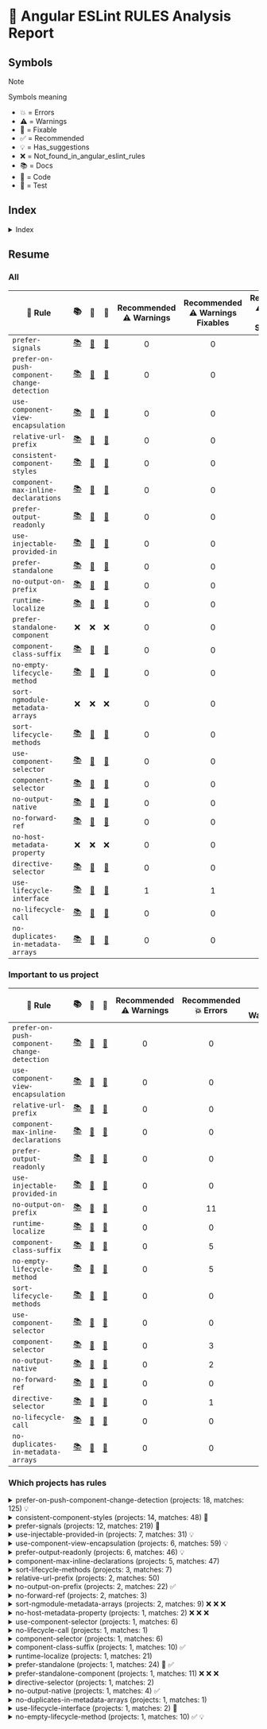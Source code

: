 # 📑 Angular ESLint RULES Analysis Report

## Symbols

> [!NOTE]
> Symbols meaning
> - 💥 = Errors
> - ⚠️ = Warnings
> - 🔧 = Fixable
> - ✅ = Recommended
> - 💡 = Has_suggestions
> - ❌ = Not_found_in_angular_eslint_rules
> - 📚 = Docs
> - 📄 = Code
> - 🧪 = Test



## Index

<details>
	<summary>Index</summary>

- [Resume](#resume)
	- [All](#all)
	- [Important to us project](#important-to-us-project)
	- [Which projects has rules](#which-projects-has-rules)
</details>

## Resume

### All

| 📏 Rule | 📚 | 📄 | 🧪 | Recommended<br>⚠️ Warnings | Recommended<br>⚠️ Warnings<br>Fixables | Recommended<br>⚠️ Warnings<br>With Suggestions | Recommended<br>💥 Errors | Recommended<br>💥 Errors<br>Fixables | Recommended<br>💥 Errors<br>With Suggestions | All<br>⚠️ Warnings | All<br>⚠️ Warnings<br>Fixables | All<br>⚠️ Warnings<br>With Suggestions | All<br>💥 Errors | All<br>💥 Errors<br>Fixables | All<br>💥 Errors<br>With Suggestions | 🔧 | ✅ | 💡 |
| --- | :--: | :--: | :--: | :--: | :--: | :--: | :--: | :--: | :--: | :--: | :--: | :--: | :--: | :--: | :--: | :--: | :--: | :--: |
| `prefer-signals` | [📚](https://github.com/angular-eslint/angular-eslint/blob/main/packages/eslint-plugin/docs/rules/prefer-signals.md) | [📄](https://github.com/angular-eslint/angular-eslint/blob/main/packages/eslint-plugin/src/rules/prefer-signals.ts) | [🧪](https://github.com/angular-eslint/angular-eslint/blob/main/packages/eslint-plugin/tests/rules/prefer-signals) | 0 | 0 | 0 | 0 | 0 | 0 | 0 | 0 | 0 | 219 | 0 | 2 | 🔧 |  |  |
| `prefer-on-push-component-change-detection` | [📚](https://github.com/angular-eslint/angular-eslint/blob/main/packages/eslint-plugin/docs/rules/prefer-on-push-component-change-detection.md) | [📄](https://github.com/angular-eslint/angular-eslint/blob/main/packages/eslint-plugin/src/rules/prefer-on-push-component-change-detection.ts) | [🧪](https://github.com/angular-eslint/angular-eslint/blob/main/packages/eslint-plugin/tests/rules/prefer-on-push-component-change-detection) | 0 | 0 | 0 | 0 | 0 | 0 | 0 | 0 | 0 | 125 | 0 | 125 |  |  | 💡 |
| `use-component-view-encapsulation` | [📚](https://github.com/angular-eslint/angular-eslint/blob/main/packages/eslint-plugin/docs/rules/use-component-view-encapsulation.md) | [📄](https://github.com/angular-eslint/angular-eslint/blob/main/packages/eslint-plugin/src/rules/use-component-view-encapsulation.ts) | [🧪](https://github.com/angular-eslint/angular-eslint/blob/main/packages/eslint-plugin/tests/rules/use-component-view-encapsulation) | 0 | 0 | 0 | 0 | 0 | 0 | 0 | 0 | 0 | 59 | 0 | 59 |  |  | 💡 |
| `relative-url-prefix` | [📚](https://github.com/angular-eslint/angular-eslint/blob/main/packages/eslint-plugin/docs/rules/relative-url-prefix.md) | [📄](https://github.com/angular-eslint/angular-eslint/blob/main/packages/eslint-plugin/src/rules/relative-url-prefix.ts) | [🧪](https://github.com/angular-eslint/angular-eslint/blob/main/packages/eslint-plugin/tests/rules/relative-url-prefix) | 0 | 0 | 0 | 0 | 0 | 0 | 0 | 0 | 0 | 50 | 0 | 0 |  |  |  |
| `consistent-component-styles` | [📚](https://github.com/angular-eslint/angular-eslint/blob/main/packages/eslint-plugin/docs/rules/consistent-component-styles.md) | [📄](https://github.com/angular-eslint/angular-eslint/blob/main/packages/eslint-plugin/src/rules/consistent-component-styles.ts) | [🧪](https://github.com/angular-eslint/angular-eslint/blob/main/packages/eslint-plugin/tests/rules/consistent-component-styles) | 0 | 0 | 0 | 0 | 0 | 0 | 0 | 0 | 0 | 48 | 48 | 0 | 🔧 |  |  |
| `component-max-inline-declarations` | [📚](https://github.com/angular-eslint/angular-eslint/blob/main/packages/eslint-plugin/docs/rules/component-max-inline-declarations.md) | [📄](https://github.com/angular-eslint/angular-eslint/blob/main/packages/eslint-plugin/src/rules/component-max-inline-declarations.ts) | [🧪](https://github.com/angular-eslint/angular-eslint/blob/main/packages/eslint-plugin/tests/rules/component-max-inline-declarations) | 0 | 0 | 0 | 0 | 0 | 0 | 0 | 0 | 0 | 47 | 0 | 0 |  |  |  |
| `prefer-output-readonly` | [📚](https://github.com/angular-eslint/angular-eslint/blob/main/packages/eslint-plugin/docs/rules/prefer-output-readonly.md) | [📄](https://github.com/angular-eslint/angular-eslint/blob/main/packages/eslint-plugin/src/rules/prefer-output-readonly.ts) | [🧪](https://github.com/angular-eslint/angular-eslint/blob/main/packages/eslint-plugin/tests/rules/prefer-output-readonly) | 0 | 0 | 0 | 0 | 0 | 0 | 0 | 0 | 0 | 46 | 0 | 46 |  |  | 💡 |
| `use-injectable-provided-in` | [📚](https://github.com/angular-eslint/angular-eslint/blob/main/packages/eslint-plugin/docs/rules/use-injectable-provided-in.md) | [📄](https://github.com/angular-eslint/angular-eslint/blob/main/packages/eslint-plugin/src/rules/use-injectable-provided-in.ts) | [🧪](https://github.com/angular-eslint/angular-eslint/blob/main/packages/eslint-plugin/tests/rules/use-injectable-provided-in) | 0 | 0 | 0 | 0 | 0 | 0 | 0 | 0 | 0 | 31 | 0 | 31 |  |  | 💡 |
| `prefer-standalone` | [📚](https://github.com/angular-eslint/angular-eslint/blob/main/packages/eslint-plugin/docs/rules/prefer-standalone.md) | [📄](https://github.com/angular-eslint/angular-eslint/blob/main/packages/eslint-plugin/src/rules/prefer-standalone.ts) | [🧪](https://github.com/angular-eslint/angular-eslint/blob/main/packages/eslint-plugin/tests/rules/prefer-standalone) | 0 | 0 | 0 | 12 | 12 | 0 | 0 | 0 | 0 | 12 | 12 | 0 | 🔧 | ✅ |  |
| `no-output-on-prefix` | [📚](https://github.com/angular-eslint/angular-eslint/blob/main/packages/eslint-plugin/docs/rules/no-output-on-prefix.md) | [📄](https://github.com/angular-eslint/angular-eslint/blob/main/packages/eslint-plugin/src/rules/no-output-on-prefix.ts) | [🧪](https://github.com/angular-eslint/angular-eslint/blob/main/packages/eslint-plugin/tests/rules/no-output-on-prefix) | 0 | 0 | 0 | 11 | 0 | 0 | 0 | 0 | 0 | 11 | 0 | 0 |  | ✅ |  |
| `runtime-localize` | [📚](https://github.com/angular-eslint/angular-eslint/blob/main/packages/eslint-plugin/docs/rules/runtime-localize.md) | [📄](https://github.com/angular-eslint/angular-eslint/blob/main/packages/eslint-plugin/src/rules/runtime-localize.ts) | [🧪](https://github.com/angular-eslint/angular-eslint/blob/main/packages/eslint-plugin/tests/rules/runtime-localize) | 0 | 0 | 0 | 0 | 0 | 0 | 0 | 0 | 0 | 21 | 0 | 0 |  |  |  |
| `prefer-standalone-component` | ❌ | ❌ | ❌ | 0 | 0 | 0 | 0 | 0 | 0 | 0 | 0 | 0 | 11 | 11 | 0 | ❌ | ❌ | ❌ |
| `component-class-suffix` | [📚](https://github.com/angular-eslint/angular-eslint/blob/main/packages/eslint-plugin/docs/rules/component-class-suffix.md) | [📄](https://github.com/angular-eslint/angular-eslint/blob/main/packages/eslint-plugin/src/rules/component-class-suffix.ts) | [🧪](https://github.com/angular-eslint/angular-eslint/blob/main/packages/eslint-plugin/tests/rules/component-class-suffix) | 0 | 0 | 0 | 5 | 0 | 0 | 0 | 0 | 0 | 5 | 0 | 0 |  | ✅ |  |
| `no-empty-lifecycle-method` | [📚](https://github.com/angular-eslint/angular-eslint/blob/main/packages/eslint-plugin/docs/rules/no-empty-lifecycle-method.md) | [📄](https://github.com/angular-eslint/angular-eslint/blob/main/packages/eslint-plugin/src/rules/no-empty-lifecycle-method.ts) | [🧪](https://github.com/angular-eslint/angular-eslint/blob/main/packages/eslint-plugin/tests/rules/no-empty-lifecycle-method) | 0 | 0 | 0 | 5 | 0 | 5 | 0 | 0 | 0 | 5 | 0 | 5 |  | ✅ | 💡 |
| `sort-ngmodule-metadata-arrays` | ❌ | ❌ | ❌ | 0 | 0 | 0 | 0 | 0 | 0 | 0 | 0 | 0 | 9 | 9 | 0 | ❌ | ❌ | ❌ |
| `sort-lifecycle-methods` | [📚](https://github.com/angular-eslint/angular-eslint/blob/main/packages/eslint-plugin/docs/rules/sort-lifecycle-methods.md) | [📄](https://github.com/angular-eslint/angular-eslint/blob/main/packages/eslint-plugin/src/rules/sort-lifecycle-methods.ts) | [🧪](https://github.com/angular-eslint/angular-eslint/blob/main/packages/eslint-plugin/tests/rules/sort-lifecycle-methods) | 0 | 0 | 0 | 0 | 0 | 0 | 0 | 0 | 0 | 7 | 0 | 0 |  |  |  |
| `use-component-selector` | [📚](https://github.com/angular-eslint/angular-eslint/blob/main/packages/eslint-plugin/docs/rules/use-component-selector.md) | [📄](https://github.com/angular-eslint/angular-eslint/blob/main/packages/eslint-plugin/src/rules/use-component-selector.ts) | [🧪](https://github.com/angular-eslint/angular-eslint/blob/main/packages/eslint-plugin/tests/rules/use-component-selector) | 0 | 0 | 0 | 0 | 0 | 0 | 0 | 0 | 0 | 6 | 0 | 0 |  |  |  |
| `component-selector` | [📚](https://github.com/angular-eslint/angular-eslint/blob/main/packages/eslint-plugin/docs/rules/component-selector.md) | [📄](https://github.com/angular-eslint/angular-eslint/blob/main/packages/eslint-plugin/src/rules/component-selector.ts) | [🧪](https://github.com/angular-eslint/angular-eslint/blob/main/packages/eslint-plugin/tests/rules/component-selector) | 0 | 0 | 0 | 3 | 0 | 0 | 0 | 0 | 0 | 3 | 0 | 0 |  |  |  |
| `no-output-native` | [📚](https://github.com/angular-eslint/angular-eslint/blob/main/packages/eslint-plugin/docs/rules/no-output-native.md) | [📄](https://github.com/angular-eslint/angular-eslint/blob/main/packages/eslint-plugin/src/rules/no-output-native.ts) | [🧪](https://github.com/angular-eslint/angular-eslint/blob/main/packages/eslint-plugin/tests/rules/no-output-native) | 0 | 0 | 0 | 2 | 0 | 0 | 0 | 0 | 0 | 2 | 0 | 0 |  | ✅ |  |
| `no-forward-ref` | [📚](https://github.com/angular-eslint/angular-eslint/blob/main/packages/eslint-plugin/docs/rules/no-forward-ref.md) | [📄](https://github.com/angular-eslint/angular-eslint/blob/main/packages/eslint-plugin/src/rules/no-forward-ref.ts) | [🧪](https://github.com/angular-eslint/angular-eslint/blob/main/packages/eslint-plugin/tests/rules/no-forward-ref) | 0 | 0 | 0 | 0 | 0 | 0 | 0 | 0 | 0 | 3 | 0 | 0 |  |  |  |
| `no-host-metadata-property` | ❌ | ❌ | ❌ | 0 | 0 | 0 | 1 | 0 | 0 | 0 | 0 | 0 | 1 | 0 | 0 | ❌ | ❌ | ❌ |
| `directive-selector` | [📚](https://github.com/angular-eslint/angular-eslint/blob/main/packages/eslint-plugin/docs/rules/directive-selector.md) | [📄](https://github.com/angular-eslint/angular-eslint/blob/main/packages/eslint-plugin/src/rules/directive-selector.ts) | [🧪](https://github.com/angular-eslint/angular-eslint/blob/main/packages/eslint-plugin/tests/rules/directive-selector) | 0 | 0 | 0 | 1 | 0 | 0 | 0 | 0 | 0 | 1 | 0 | 0 |  |  |  |
| `use-lifecycle-interface` | [📚](https://github.com/angular-eslint/angular-eslint/blob/main/packages/eslint-plugin/docs/rules/use-lifecycle-interface.md) | [📄](https://github.com/angular-eslint/angular-eslint/blob/main/packages/eslint-plugin/src/rules/use-lifecycle-interface.ts) | [🧪](https://github.com/angular-eslint/angular-eslint/blob/main/packages/eslint-plugin/tests/rules/use-lifecycle-interface) | 1 | 1 | 0 | 0 | 0 | 0 | 0 | 0 | 0 | 1 | 1 | 0 | 🔧 |  |  |
| `no-lifecycle-call` | [📚](https://github.com/angular-eslint/angular-eslint/blob/main/packages/eslint-plugin/docs/rules/no-lifecycle-call.md) | [📄](https://github.com/angular-eslint/angular-eslint/blob/main/packages/eslint-plugin/src/rules/no-lifecycle-call.ts) | [🧪](https://github.com/angular-eslint/angular-eslint/blob/main/packages/eslint-plugin/tests/rules/no-lifecycle-call) | 0 | 0 | 0 | 0 | 0 | 0 | 0 | 0 | 0 | 1 | 0 | 0 |  |  |  |
| `no-duplicates-in-metadata-arrays` | [📚](https://github.com/angular-eslint/angular-eslint/blob/main/packages/eslint-plugin/docs/rules/no-duplicates-in-metadata-arrays.md) | [📄](https://github.com/angular-eslint/angular-eslint/blob/main/packages/eslint-plugin/src/rules/no-duplicates-in-metadata-arrays.ts) | [🧪](https://github.com/angular-eslint/angular-eslint/blob/main/packages/eslint-plugin/tests/rules/no-duplicates-in-metadata-arrays) | 0 | 0 | 0 | 0 | 0 | 0 | 0 | 0 | 0 | 1 | 0 | 0 |  |  |  |



### Important to us project

| 📏 Rule | 📚 | 📄 | 🧪 | Recommended<br>⚠️ Warnings | Recommended<br>💥 Errors | All<br>⚠️ Warnings | All<br>💥 Errors | 🔧 | ✅ | 💡 |
| --- | :--: | :--: | :--: | :--: | :--: | :--: | :--: | :--: | :--: | :--: |
| `prefer-on-push-component-change-detection` | [📚](https://github.com/angular-eslint/angular-eslint/blob/main/packages/eslint-plugin/docs/rules/prefer-on-push-component-change-detection.md) | [📄](https://github.com/angular-eslint/angular-eslint/blob/main/packages/eslint-plugin/src/rules/prefer-on-push-component-change-detection.ts) | [🧪](https://github.com/angular-eslint/angular-eslint/blob/main/packages/eslint-plugin/tests/rules/prefer-on-push-component-change-detection) | 0 | 0 | 0 | 125 |  |  | 💡 |
| `use-component-view-encapsulation` | [📚](https://github.com/angular-eslint/angular-eslint/blob/main/packages/eslint-plugin/docs/rules/use-component-view-encapsulation.md) | [📄](https://github.com/angular-eslint/angular-eslint/blob/main/packages/eslint-plugin/src/rules/use-component-view-encapsulation.ts) | [🧪](https://github.com/angular-eslint/angular-eslint/blob/main/packages/eslint-plugin/tests/rules/use-component-view-encapsulation) | 0 | 0 | 0 | 59 |  |  | 💡 |
| `relative-url-prefix` | [📚](https://github.com/angular-eslint/angular-eslint/blob/main/packages/eslint-plugin/docs/rules/relative-url-prefix.md) | [📄](https://github.com/angular-eslint/angular-eslint/blob/main/packages/eslint-plugin/src/rules/relative-url-prefix.ts) | [🧪](https://github.com/angular-eslint/angular-eslint/blob/main/packages/eslint-plugin/tests/rules/relative-url-prefix) | 0 | 0 | 0 | 50 |  |  |  |
| `component-max-inline-declarations` | [📚](https://github.com/angular-eslint/angular-eslint/blob/main/packages/eslint-plugin/docs/rules/component-max-inline-declarations.md) | [📄](https://github.com/angular-eslint/angular-eslint/blob/main/packages/eslint-plugin/src/rules/component-max-inline-declarations.ts) | [🧪](https://github.com/angular-eslint/angular-eslint/blob/main/packages/eslint-plugin/tests/rules/component-max-inline-declarations) | 0 | 0 | 0 | 47 |  |  |  |
| `prefer-output-readonly` | [📚](https://github.com/angular-eslint/angular-eslint/blob/main/packages/eslint-plugin/docs/rules/prefer-output-readonly.md) | [📄](https://github.com/angular-eslint/angular-eslint/blob/main/packages/eslint-plugin/src/rules/prefer-output-readonly.ts) | [🧪](https://github.com/angular-eslint/angular-eslint/blob/main/packages/eslint-plugin/tests/rules/prefer-output-readonly) | 0 | 0 | 0 | 46 |  |  | 💡 |
| `use-injectable-provided-in` | [📚](https://github.com/angular-eslint/angular-eslint/blob/main/packages/eslint-plugin/docs/rules/use-injectable-provided-in.md) | [📄](https://github.com/angular-eslint/angular-eslint/blob/main/packages/eslint-plugin/src/rules/use-injectable-provided-in.ts) | [🧪](https://github.com/angular-eslint/angular-eslint/blob/main/packages/eslint-plugin/tests/rules/use-injectable-provided-in) | 0 | 0 | 0 | 31 |  |  | 💡 |
| `no-output-on-prefix` | [📚](https://github.com/angular-eslint/angular-eslint/blob/main/packages/eslint-plugin/docs/rules/no-output-on-prefix.md) | [📄](https://github.com/angular-eslint/angular-eslint/blob/main/packages/eslint-plugin/src/rules/no-output-on-prefix.ts) | [🧪](https://github.com/angular-eslint/angular-eslint/blob/main/packages/eslint-plugin/tests/rules/no-output-on-prefix) | 0 | 11 | 0 | 11 |  | ✅ |  |
| `runtime-localize` | [📚](https://github.com/angular-eslint/angular-eslint/blob/main/packages/eslint-plugin/docs/rules/runtime-localize.md) | [📄](https://github.com/angular-eslint/angular-eslint/blob/main/packages/eslint-plugin/src/rules/runtime-localize.ts) | [🧪](https://github.com/angular-eslint/angular-eslint/blob/main/packages/eslint-plugin/tests/rules/runtime-localize) | 0 | 0 | 0 | 21 |  |  |  |
| `component-class-suffix` | [📚](https://github.com/angular-eslint/angular-eslint/blob/main/packages/eslint-plugin/docs/rules/component-class-suffix.md) | [📄](https://github.com/angular-eslint/angular-eslint/blob/main/packages/eslint-plugin/src/rules/component-class-suffix.ts) | [🧪](https://github.com/angular-eslint/angular-eslint/blob/main/packages/eslint-plugin/tests/rules/component-class-suffix) | 0 | 5 | 0 | 5 |  | ✅ |  |
| `no-empty-lifecycle-method` | [📚](https://github.com/angular-eslint/angular-eslint/blob/main/packages/eslint-plugin/docs/rules/no-empty-lifecycle-method.md) | [📄](https://github.com/angular-eslint/angular-eslint/blob/main/packages/eslint-plugin/src/rules/no-empty-lifecycle-method.ts) | [🧪](https://github.com/angular-eslint/angular-eslint/blob/main/packages/eslint-plugin/tests/rules/no-empty-lifecycle-method) | 0 | 5 | 0 | 5 |  | ✅ | 💡 |
| `sort-lifecycle-methods` | [📚](https://github.com/angular-eslint/angular-eslint/blob/main/packages/eslint-plugin/docs/rules/sort-lifecycle-methods.md) | [📄](https://github.com/angular-eslint/angular-eslint/blob/main/packages/eslint-plugin/src/rules/sort-lifecycle-methods.ts) | [🧪](https://github.com/angular-eslint/angular-eslint/blob/main/packages/eslint-plugin/tests/rules/sort-lifecycle-methods) | 0 | 0 | 0 | 7 |  |  |  |
| `use-component-selector` | [📚](https://github.com/angular-eslint/angular-eslint/blob/main/packages/eslint-plugin/docs/rules/use-component-selector.md) | [📄](https://github.com/angular-eslint/angular-eslint/blob/main/packages/eslint-plugin/src/rules/use-component-selector.ts) | [🧪](https://github.com/angular-eslint/angular-eslint/blob/main/packages/eslint-plugin/tests/rules/use-component-selector) | 0 | 0 | 0 | 6 |  |  |  |
| `component-selector` | [📚](https://github.com/angular-eslint/angular-eslint/blob/main/packages/eslint-plugin/docs/rules/component-selector.md) | [📄](https://github.com/angular-eslint/angular-eslint/blob/main/packages/eslint-plugin/src/rules/component-selector.ts) | [🧪](https://github.com/angular-eslint/angular-eslint/blob/main/packages/eslint-plugin/tests/rules/component-selector) | 0 | 3 | 0 | 3 |  |  |  |
| `no-output-native` | [📚](https://github.com/angular-eslint/angular-eslint/blob/main/packages/eslint-plugin/docs/rules/no-output-native.md) | [📄](https://github.com/angular-eslint/angular-eslint/blob/main/packages/eslint-plugin/src/rules/no-output-native.ts) | [🧪](https://github.com/angular-eslint/angular-eslint/blob/main/packages/eslint-plugin/tests/rules/no-output-native) | 0 | 2 | 0 | 2 |  | ✅ |  |
| `no-forward-ref` | [📚](https://github.com/angular-eslint/angular-eslint/blob/main/packages/eslint-plugin/docs/rules/no-forward-ref.md) | [📄](https://github.com/angular-eslint/angular-eslint/blob/main/packages/eslint-plugin/src/rules/no-forward-ref.ts) | [🧪](https://github.com/angular-eslint/angular-eslint/blob/main/packages/eslint-plugin/tests/rules/no-forward-ref) | 0 | 0 | 0 | 3 |  |  |  |
| `directive-selector` | [📚](https://github.com/angular-eslint/angular-eslint/blob/main/packages/eslint-plugin/docs/rules/directive-selector.md) | [📄](https://github.com/angular-eslint/angular-eslint/blob/main/packages/eslint-plugin/src/rules/directive-selector.ts) | [🧪](https://github.com/angular-eslint/angular-eslint/blob/main/packages/eslint-plugin/tests/rules/directive-selector) | 0 | 1 | 0 | 1 |  |  |  |
| `no-lifecycle-call` | [📚](https://github.com/angular-eslint/angular-eslint/blob/main/packages/eslint-plugin/docs/rules/no-lifecycle-call.md) | [📄](https://github.com/angular-eslint/angular-eslint/blob/main/packages/eslint-plugin/src/rules/no-lifecycle-call.ts) | [🧪](https://github.com/angular-eslint/angular-eslint/blob/main/packages/eslint-plugin/tests/rules/no-lifecycle-call) | 0 | 0 | 0 | 1 |  |  |  |
| `no-duplicates-in-metadata-arrays` | [📚](https://github.com/angular-eslint/angular-eslint/blob/main/packages/eslint-plugin/docs/rules/no-duplicates-in-metadata-arrays.md) | [📄](https://github.com/angular-eslint/angular-eslint/blob/main/packages/eslint-plugin/src/rules/no-duplicates-in-metadata-arrays.ts) | [🧪](https://github.com/angular-eslint/angular-eslint/blob/main/packages/eslint-plugin/tests/rules/no-duplicates-in-metadata-arrays) | 0 | 0 | 0 | 1 |  |  |  |



### Which projects has rules

<details>
<summary>prefer-on-push-component-change-detection (projects: 18, matches: 125) 💡</summary>

- RECOMMENDED: \[⚠️ 0 💥 0] ALL: \[⚠️ 0 💥 20] [angular-calendar](repositories/report.angular-calendar.md#%EF%B8%8F-angular-calendar)-->[angular-calendar](repositories/report.angular-calendar.md#-angular-calendar)

- RECOMMENDED: \[⚠️ 0 💥 0] ALL: \[⚠️ 0 💥 19] [QuickApp](repositories/report.QuickApp.md#%EF%B8%8F-QuickApp)-->[quickapp.client](repositories/report.QuickApp.md#-quickapp.client)

- RECOMMENDED: \[⚠️ 0 💥 0] ALL: \[⚠️ 0 💥 16] [angular-realworld-example-app](repositories/report.angular-realworld-example-app.md#%EF%B8%8F-angular-realworld-example-app)-->[angular-conduit](repositories/report.angular-realworld-example-app.md#-angular-conduit)

- RECOMMENDED: \[⚠️ 0 💥 0] ALL: \[⚠️ 0 💥 12] [Angular-Full-Stack](repositories/report.Angular-Full-Stack.md#%EF%B8%8F-Angular-Full-Stack)-->[angular2-full-stack](repositories/report.Angular-Full-Stack.md#-angular2-full-stack)

- RECOMMENDED: \[⚠️ 0 💥 0] ALL: \[⚠️ 0 💥 11] [angular-ionic-ngxs-movies](repositories/report.angular-ionic-ngxs-movies.md#%EF%B8%8F-angular-ionic-ngxs-movies)-->[angular-ionic-ngxs-movies](repositories/report.angular-ionic-ngxs-movies.md#-angular-ionic-ngxs-movies)

- RECOMMENDED: \[⚠️ 0 💥 0] ALL: \[⚠️ 0 💥 06] [angular-fontawesome](repositories/report.angular-fontawesome.md#%EF%B8%8F-angular-fontawesome)-->[angular-fontawesome](repositories/report.angular-fontawesome.md#-angular-fontawesome)

- RECOMMENDED: \[⚠️ 0 💥 0] ALL: \[⚠️ 0 💥 06] [ngx-toastr](repositories/report.ngx-toastr.md#%EF%B8%8F-ngx-toastr)-->[ngx-toastr](repositories/report.ngx-toastr.md#-ngx-toastr)

- RECOMMENDED: \[⚠️ 0 💥 0] ALL: \[⚠️ 0 💥 06] [mean](repositories/report.mean.md#%EF%B8%8F-mean)-->[mean](repositories/report.mean.md#-mean)

- RECOMMENDED: \[⚠️ 0 💥 0] ALL: \[⚠️ 0 💥 04] [angular-calendar](repositories/report.angular-calendar.md#%EF%B8%8F-angular-calendar)-->[demos](repositories/report.angular-calendar.md#-demos)

- RECOMMENDED: \[⚠️ 0 💥 0] ALL: \[⚠️ 0 💥 04] [angular-fontawesome](repositories/report.angular-fontawesome.md#%EF%B8%8F-angular-fontawesome)-->[demo](repositories/report.angular-fontawesome.md#-demo)

- RECOMMENDED: \[⚠️ 0 💥 0] ALL: \[⚠️ 0 💥 04] [angular-16-crud-example](repositories/report.angular-16-crud-example.md#%EF%B8%8F-angular-16-crud-example)-->[angular-16-crud](repositories/report.angular-16-crud-example.md#-angular-16-crud)

- RECOMMENDED: \[⚠️ 0 💥 0] ALL: \[⚠️ 0 💥 04] [angular-17-crud-example](repositories/report.angular-17-crud-example.md#%EF%B8%8F-angular-17-crud-example)-->[angular-17-crud](repositories/report.angular-17-crud-example.md#-angular-17-crud)

- RECOMMENDED: \[⚠️ 0 💥 0] ALL: \[⚠️ 0 💥 03] [angular-gridster2](repositories/report.angular-gridster2.md#%EF%B8%8F-angular-gridster2)-->[angular-gridster2](repositories/report.angular-gridster2.md#-angular-gridster2)

- RECOMMENDED: \[⚠️ 0 💥 0] ALL: \[⚠️ 0 💥 03] [ngx-quill](repositories/report.ngx-quill.md#%EF%B8%8F-ngx-quill)-->[ngx-quill](repositories/report.ngx-quill.md#-ngx-quill)

- RECOMMENDED: \[⚠️ 0 💥 0] ALL: \[⚠️ 0 💥 03] [gojs-angular-basic](repositories/report.gojs-angular-basic.md#%EF%B8%8F-gojs-angular-basic)-->[first-app](repositories/report.gojs-angular-basic.md#-first-app)

- RECOMMENDED: \[⚠️ 0 💥 0] ALL: \[⚠️ 0 💥 02] [play-scala-angular-seed](repositories/report.play-scala-angular-seed.md#%EF%B8%8F-play-scala-angular-seed)-->[scala-play-angular-seed](repositories/report.play-scala-angular-seed.md#-scala-play-angular-seed)

- RECOMMENDED: \[⚠️ 0 💥 0] ALL: \[⚠️ 0 💥 01] [angular-basics-project](repositories/report.angular-basics-project.md#%EF%B8%8F-angular-basics-project)-->[shopping-cart](repositories/report.angular-basics-project.md#-shopping-cart)

- RECOMMENDED: \[⚠️ 0 💥 0] ALL: \[⚠️ 0 💥 01] [ng-apexcharts](repositories/report.ng-apexcharts.md#%EF%B8%8F-ng-apexcharts)-->[ng-apexcharts-demo](repositories/report.ng-apexcharts.md#-ng-apexcharts-demo)

</details>

<details>
<summary>consistent-component-styles (projects: 14, matches: 48) 🔧</summary>

- RECOMMENDED: \[⚠️ 0 💥 0] ALL: \[⚠️ 0 💥 17] [angular-calendar](repositories/report.angular-calendar.md#%EF%B8%8F-angular-calendar)-->[demos](repositories/report.angular-calendar.md#-demos)

- RECOMMENDED: \[⚠️ 0 💥 0] ALL: \[⚠️ 0 💥 05] [mean](repositories/report.mean.md#%EF%B8%8F-mean)-->[mean](repositories/report.mean.md#-mean)

- RECOMMENDED: \[⚠️ 0 💥 0] ALL: \[⚠️ 0 💥 04] [angular-16-crud-example](repositories/report.angular-16-crud-example.md#%EF%B8%8F-angular-16-crud-example)-->[angular-16-crud](repositories/report.angular-16-crud-example.md#-angular-16-crud)

- RECOMMENDED: \[⚠️ 0 💥 0] ALL: \[⚠️ 0 💥 04] [Angular-Full-Stack](repositories/report.Angular-Full-Stack.md#%EF%B8%8F-Angular-Full-Stack)-->[angular2-full-stack](repositories/report.Angular-Full-Stack.md#-angular2-full-stack)

- RECOMMENDED: \[⚠️ 0 💥 0] ALL: \[⚠️ 0 💥 03] [angular-gridster2](repositories/report.angular-gridster2.md#%EF%B8%8F-angular-gridster2)-->[angular-gridster2](repositories/report.angular-gridster2.md#-angular-gridster2)

- RECOMMENDED: \[⚠️ 0 💥 0] ALL: \[⚠️ 0 💥 03] [ngx-quill](repositories/report.ngx-quill.md#%EF%B8%8F-ngx-quill)-->[ngx-quill](repositories/report.ngx-quill.md#-ngx-quill)

- RECOMMENDED: \[⚠️ 0 💥 0] ALL: \[⚠️ 0 💥 03] [angular-17-crud-example](repositories/report.angular-17-crud-example.md#%EF%B8%8F-angular-17-crud-example)-->[angular-17-crud](repositories/report.angular-17-crud-example.md#-angular-17-crud)

- RECOMMENDED: \[⚠️ 0 💥 0] ALL: \[⚠️ 0 💥 02] [gojs-angular-basic](repositories/report.gojs-angular-basic.md#%EF%B8%8F-gojs-angular-basic)-->[first-app](repositories/report.gojs-angular-basic.md#-first-app)

- RECOMMENDED: \[⚠️ 0 💥 0] ALL: \[⚠️ 0 💥 02] [play-scala-angular-seed](repositories/report.play-scala-angular-seed.md#%EF%B8%8F-play-scala-angular-seed)-->[scala-play-angular-seed](repositories/report.play-scala-angular-seed.md#-scala-play-angular-seed)

- RECOMMENDED: \[⚠️ 0 💥 0] ALL: \[⚠️ 0 💥 01] [angular-calendar](repositories/report.angular-calendar.md#%EF%B8%8F-angular-calendar)-->[angular-calendar](repositories/report.angular-calendar.md#-angular-calendar)

- RECOMMENDED: \[⚠️ 0 💥 0] ALL: \[⚠️ 0 💥 01] [angular-fontawesome](repositories/report.angular-fontawesome.md#%EF%B8%8F-angular-fontawesome)-->[demo](repositories/report.angular-fontawesome.md#-demo)

- RECOMMENDED: \[⚠️ 0 💥 0] ALL: \[⚠️ 0 💥 01] [angular-basics-project](repositories/report.angular-basics-project.md#%EF%B8%8F-angular-basics-project)-->[shopping-cart](repositories/report.angular-basics-project.md#-shopping-cart)

- RECOMMENDED: \[⚠️ 0 💥 0] ALL: \[⚠️ 0 💥 01] [angular-realworld-example-app](repositories/report.angular-realworld-example-app.md#%EF%B8%8F-angular-realworld-example-app)-->[angular-conduit](repositories/report.angular-realworld-example-app.md#-angular-conduit)

- RECOMMENDED: \[⚠️ 0 💥 0] ALL: \[⚠️ 0 💥 01] [ng-apexcharts](repositories/report.ng-apexcharts.md#%EF%B8%8F-ng-apexcharts)-->[ng-apexcharts-demo](repositories/report.ng-apexcharts.md#-ng-apexcharts-demo)

</details>

<details>
<summary>prefer-signals (projects: 12, matches: 219) 🔧</summary>

- RECOMMENDED: \[⚠️ 0 💥 0] ALL: \[⚠️ 0 💥 149] [angular-calendar](repositories/report.angular-calendar.md#%EF%B8%8F-angular-calendar)-->[angular-calendar](repositories/report.angular-calendar.md#-angular-calendar)

- RECOMMENDED: \[⚠️ 0 💥 0] ALL: \[⚠️ 0 💥 037] [angular-fontawesome](repositories/report.angular-fontawesome.md#%EF%B8%8F-angular-fontawesome)-->[angular-fontawesome](repositories/report.angular-fontawesome.md#-angular-fontawesome)

- RECOMMENDED: \[⚠️ 0 💥 0] ALL: \[⚠️ 0 💥 009] [angular-realworld-example-app](repositories/report.angular-realworld-example-app.md#%EF%B8%8F-angular-realworld-example-app)-->[angular-conduit](repositories/report.angular-realworld-example-app.md#-angular-conduit)

- RECOMMENDED: \[⚠️ 0 💥 0] ALL: \[⚠️ 0 💥 007] [angular-calendar](repositories/report.angular-calendar.md#%EF%B8%8F-angular-calendar)-->[demos](repositories/report.angular-calendar.md#-demos)

- RECOMMENDED: \[⚠️ 0 💥 0] ALL: \[⚠️ 0 💥 005] [gojs-angular-basic](repositories/report.gojs-angular-basic.md#%EF%B8%8F-gojs-angular-basic)-->[first-app](repositories/report.gojs-angular-basic.md#-first-app)

- RECOMMENDED: \[⚠️ 0 💥 0] ALL: \[⚠️ 0 💥 003] [Angular-Full-Stack](repositories/report.Angular-Full-Stack.md#%EF%B8%8F-Angular-Full-Stack)-->[angular2-full-stack](repositories/report.Angular-Full-Stack.md#-angular2-full-stack)

- RECOMMENDED: \[⚠️ 0 💥 0] ALL: \[⚠️ 0 💥 002] [ngx-quill](repositories/report.ngx-quill.md#%EF%B8%8F-ngx-quill)-->[ngx-quill](repositories/report.ngx-quill.md#-ngx-quill)

- RECOMMENDED: \[⚠️ 0 💥 0] ALL: \[⚠️ 0 💥 002] [angular-16-crud-example](repositories/report.angular-16-crud-example.md#%EF%B8%8F-angular-16-crud-example)-->[angular-16-crud](repositories/report.angular-16-crud-example.md#-angular-16-crud)

- RECOMMENDED: \[⚠️ 0 💥 0] ALL: \[⚠️ 0 💥 002] [angular-17-crud-example](repositories/report.angular-17-crud-example.md#%EF%B8%8F-angular-17-crud-example)-->[angular-17-crud](repositories/report.angular-17-crud-example.md#-angular-17-crud)

- RECOMMENDED: \[⚠️ 0 💥 0] ALL: \[⚠️ 0 💥 001] [mean](repositories/report.mean.md#%EF%B8%8F-mean)-->[mean](repositories/report.mean.md#-mean)

- RECOMMENDED: \[⚠️ 0 💥 0] ALL: \[⚠️ 0 💥 001] [ng-apexcharts](repositories/report.ng-apexcharts.md#%EF%B8%8F-ng-apexcharts)-->[ng-apexcharts-demo](repositories/report.ng-apexcharts.md#-ng-apexcharts-demo)

- RECOMMENDED: \[⚠️ 0 💥 0] ALL: \[⚠️ 0 💥 001] [ng-three-template](repositories/report.ng-three-template.md#%EF%B8%8F-ng-three-template)-->[ng-three-template](repositories/report.ng-three-template.md#-ng-three-template)

</details>

<details>
<summary>use-injectable-provided-in (projects: 7, matches: 31) 💡</summary>

- RECOMMENDED: \[⚠️ 0 💥 0] ALL: \[⚠️ 0 💥 7] [angular-calendar](repositories/report.angular-calendar.md#%EF%B8%8F-angular-calendar)-->[demos](repositories/report.angular-calendar.md#-demos)

- RECOMMENDED: \[⚠️ 0 💥 0] ALL: \[⚠️ 0 💥 7] [QuickApp](repositories/report.QuickApp.md#%EF%B8%8F-QuickApp)-->[quickapp.client](repositories/report.QuickApp.md#-quickapp.client)

- RECOMMENDED: \[⚠️ 0 💥 0] ALL: \[⚠️ 0 💥 6] [angular-calendar](repositories/report.angular-calendar.md#%EF%B8%8F-angular-calendar)-->[angular-calendar](repositories/report.angular-calendar.md#-angular-calendar)

- RECOMMENDED: \[⚠️ 0 💥 0] ALL: \[⚠️ 0 💥 5] [Angular-Full-Stack](repositories/report.Angular-Full-Stack.md#%EF%B8%8F-Angular-Full-Stack)-->[angular2-full-stack](repositories/report.Angular-Full-Stack.md#-angular2-full-stack)

- RECOMMENDED: \[⚠️ 0 💥 0] ALL: \[⚠️ 0 💥 4] [angular-ionic-ngxs-movies](repositories/report.angular-ionic-ngxs-movies.md#%EF%B8%8F-angular-ionic-ngxs-movies)-->[angular-ionic-ngxs-movies](repositories/report.angular-ionic-ngxs-movies.md#-angular-ionic-ngxs-movies)

- RECOMMENDED: \[⚠️ 0 💥 0] ALL: \[⚠️ 0 💥 1] [mean](repositories/report.mean.md#%EF%B8%8F-mean)-->[mean](repositories/report.mean.md#-mean)

- RECOMMENDED: \[⚠️ 0 💥 0] ALL: \[⚠️ 0 💥 1] [play-scala-angular-seed](repositories/report.play-scala-angular-seed.md#%EF%B8%8F-play-scala-angular-seed)-->[scala-play-angular-seed](repositories/report.play-scala-angular-seed.md#-scala-play-angular-seed)

</details>

<details>
<summary>use-component-view-encapsulation (projects: 6, matches: 59) 💡</summary>

- RECOMMENDED: \[⚠️ 0 💥 0] ALL: \[⚠️ 0 💥 25] [angular-gridster2](repositories/report.angular-gridster2.md#%EF%B8%8F-angular-gridster2)-->[gridster-app](repositories/report.angular-gridster2.md#-gridster-app)

- RECOMMENDED: \[⚠️ 0 💥 0] ALL: \[⚠️ 0 💥 12] [angular-calendar](repositories/report.angular-calendar.md#%EF%B8%8F-angular-calendar)-->[demos](repositories/report.angular-calendar.md#-demos)

- RECOMMENDED: \[⚠️ 0 💥 0] ALL: \[⚠️ 0 💥 10] [angular-ionic-ngxs-movies](repositories/report.angular-ionic-ngxs-movies.md#%EF%B8%8F-angular-ionic-ngxs-movies)-->[angular-ionic-ngxs-movies](repositories/report.angular-ionic-ngxs-movies.md#-angular-ionic-ngxs-movies)

- RECOMMENDED: \[⚠️ 0 💥 0] ALL: \[⚠️ 0 💥 07] [ng-three-template](repositories/report.ng-three-template.md#%EF%B8%8F-ng-three-template)-->[ng-three-template](repositories/report.ng-three-template.md#-ng-three-template)

- RECOMMENDED: \[⚠️ 0 💥 0] ALL: \[⚠️ 0 💥 03] [angular-gridster2](repositories/report.angular-gridster2.md#%EF%B8%8F-angular-gridster2)-->[angular-gridster2](repositories/report.angular-gridster2.md#-angular-gridster2)

- RECOMMENDED: \[⚠️ 0 💥 0] ALL: \[⚠️ 0 💥 02] [ngx-quill](repositories/report.ngx-quill.md#%EF%B8%8F-ngx-quill)-->[ngx-quill](repositories/report.ngx-quill.md#-ngx-quill)

</details>

<details>
<summary>prefer-output-readonly (projects: 6, matches: 46) 💡</summary>

- RECOMMENDED: \[⚠️ 0 💥 0] ALL: \[⚠️ 0 💥 26] [angular-calendar](repositories/report.angular-calendar.md#%EF%B8%8F-angular-calendar)-->[angular-calendar](repositories/report.angular-calendar.md#-angular-calendar)

- RECOMMENDED: \[⚠️ 0 💥 0] ALL: \[⚠️ 0 💥 09] [ngx-quill](repositories/report.ngx-quill.md#%EF%B8%8F-ngx-quill)-->[ngx-quill](repositories/report.ngx-quill.md#-ngx-quill)

- RECOMMENDED: \[⚠️ 0 💥 0] ALL: \[⚠️ 0 💥 03] [angular-calendar](repositories/report.angular-calendar.md#%EF%B8%8F-angular-calendar)-->[demos](repositories/report.angular-calendar.md#-demos)

- RECOMMENDED: \[⚠️ 0 💥 0] ALL: \[⚠️ 0 💥 03] [angular-gridster2](repositories/report.angular-gridster2.md#%EF%B8%8F-angular-gridster2)-->[angular-gridster2](repositories/report.angular-gridster2.md#-angular-gridster2)

- RECOMMENDED: \[⚠️ 0 💥 0] ALL: \[⚠️ 0 💥 03] [angular-realworld-example-app](repositories/report.angular-realworld-example-app.md#%EF%B8%8F-angular-realworld-example-app)-->[angular-conduit](repositories/report.angular-realworld-example-app.md#-angular-conduit)

- RECOMMENDED: \[⚠️ 0 💥 0] ALL: \[⚠️ 0 💥 02] [gojs-angular-basic](repositories/report.gojs-angular-basic.md#%EF%B8%8F-gojs-angular-basic)-->[first-app](repositories/report.gojs-angular-basic.md#-first-app)

</details>

<details>
<summary>component-max-inline-declarations (projects: 5, matches: 47) </summary>

- RECOMMENDED: \[⚠️ 0 💥 0] ALL: \[⚠️ 0 💥 17] [angular-calendar](repositories/report.angular-calendar.md#%EF%B8%8F-angular-calendar)-->[angular-calendar](repositories/report.angular-calendar.md#-angular-calendar)

- RECOMMENDED: \[⚠️ 0 💥 0] ALL: \[⚠️ 0 💥 11] [angular-calendar](repositories/report.angular-calendar.md#%EF%B8%8F-angular-calendar)-->[demos](repositories/report.angular-calendar.md#-demos)

- RECOMMENDED: \[⚠️ 0 💥 0] ALL: \[⚠️ 0 💥 11] [ngx-toastr](repositories/report.ngx-toastr.md#%EF%B8%8F-ngx-toastr)-->[ngx-toastr](repositories/report.ngx-toastr.md#-ngx-toastr)

- RECOMMENDED: \[⚠️ 0 💥 0] ALL: \[⚠️ 0 💥 06] [angular-realworld-example-app](repositories/report.angular-realworld-example-app.md#%EF%B8%8F-angular-realworld-example-app)-->[angular-conduit](repositories/report.angular-realworld-example-app.md#-angular-conduit)

- RECOMMENDED: \[⚠️ 0 💥 0] ALL: \[⚠️ 0 💥 02] [ngx-quill](repositories/report.ngx-quill.md#%EF%B8%8F-ngx-quill)-->[ngx-quill](repositories/report.ngx-quill.md#-ngx-quill)

</details>

<details>
<summary>sort-lifecycle-methods (projects: 3, matches: 7) </summary>

- RECOMMENDED: \[⚠️ 0 💥 0] ALL: \[⚠️ 0 💥 3] [angular-calendar](repositories/report.angular-calendar.md#%EF%B8%8F-angular-calendar)-->[angular-calendar](repositories/report.angular-calendar.md#-angular-calendar)

- RECOMMENDED: \[⚠️ 0 💥 0] ALL: \[⚠️ 0 💥 2] [angular-fontawesome](repositories/report.angular-fontawesome.md#%EF%B8%8F-angular-fontawesome)-->[angular-fontawesome](repositories/report.angular-fontawesome.md#-angular-fontawesome)

- RECOMMENDED: \[⚠️ 0 💥 0] ALL: \[⚠️ 0 💥 2] [angular-gridster2](repositories/report.angular-gridster2.md#%EF%B8%8F-angular-gridster2)-->[angular-gridster2](repositories/report.angular-gridster2.md#-angular-gridster2)

</details>

<details>
<summary>relative-url-prefix (projects: 2, matches: 50) </summary>

- RECOMMENDED: \[⚠️ 0 💥 0] ALL: \[⚠️ 0 💥 43] [angular-calendar](repositories/report.angular-calendar.md#%EF%B8%8F-angular-calendar)-->[demos](repositories/report.angular-calendar.md#-demos)

- RECOMMENDED: \[⚠️ 0 💥 0] ALL: \[⚠️ 0 💥 07] [angular-ionic-ngxs-movies](repositories/report.angular-ionic-ngxs-movies.md#%EF%B8%8F-angular-ionic-ngxs-movies)-->[angular-ionic-ngxs-movies](repositories/report.angular-ionic-ngxs-movies.md#-angular-ionic-ngxs-movies)

</details>

<details>
<summary>no-output-on-prefix (projects: 2, matches: 22) ✅</summary>

- RECOMMENDED: \[⚠️ 0 💥 9] ALL: \[⚠️ 0 💥 9] [ngx-quill](repositories/report.ngx-quill.md#%EF%B8%8F-ngx-quill)-->[ngx-quill](repositories/report.ngx-quill.md#-ngx-quill)

- RECOMMENDED: \[⚠️ 0 💥 2] ALL: \[⚠️ 0 💥 2] [gojs-angular-basic](repositories/report.gojs-angular-basic.md#%EF%B8%8F-gojs-angular-basic)-->[first-app](repositories/report.gojs-angular-basic.md#-first-app)

</details>

<details>
<summary>no-forward-ref (projects: 2, matches: 3) </summary>

- RECOMMENDED: \[⚠️ 0 💥 0] ALL: \[⚠️ 0 💥 2] [ngx-quill](repositories/report.ngx-quill.md#%EF%B8%8F-ngx-quill)-->[ngx-quill](repositories/report.ngx-quill.md#-ngx-quill)

- RECOMMENDED: \[⚠️ 0 💥 0] ALL: \[⚠️ 0 💥 1] [QuickApp](repositories/report.QuickApp.md#%EF%B8%8F-QuickApp)-->[quickapp.client](repositories/report.QuickApp.md#-quickapp.client)

</details>

<details>
<summary>sort-ngmodule-metadata-arrays (projects: 2, matches: 9) ❌ ❌ ❌</summary>

- RECOMMENDED: \[⚠️ 0 💥 0] ALL: \[⚠️ 0 💥 6] [angular-ionic-ngxs-movies](repositories/report.angular-ionic-ngxs-movies.md#%EF%B8%8F-angular-ionic-ngxs-movies)-->[angular-ionic-ngxs-movies](repositories/report.angular-ionic-ngxs-movies.md#-angular-ionic-ngxs-movies)

- RECOMMENDED: \[⚠️ 0 💥 0] ALL: \[⚠️ 0 💥 3] [ngx-toastr](repositories/report.ngx-toastr.md#%EF%B8%8F-ngx-toastr)-->[ngx-toastr](repositories/report.ngx-toastr.md#-ngx-toastr)

</details>

<details>
<summary>no-host-metadata-property (projects: 1, matches: 2) ❌ ❌ ❌</summary>

- RECOMMENDED: \[⚠️ 0 💥 1] ALL: \[⚠️ 0 💥 1] [angular-calendar](repositories/report.angular-calendar.md#%EF%B8%8F-angular-calendar)-->[angular-calendar](repositories/report.angular-calendar.md#-angular-calendar)

</details>

<details>
<summary>use-component-selector (projects: 1, matches: 6) </summary>

- RECOMMENDED: \[⚠️ 0 💥 0] ALL: \[⚠️ 0 💥 6] [angular-calendar](repositories/report.angular-calendar.md#%EF%B8%8F-angular-calendar)-->[angular-calendar](repositories/report.angular-calendar.md#-angular-calendar)

</details>

<details>
<summary>no-lifecycle-call (projects: 1, matches: 1) </summary>

- RECOMMENDED: \[⚠️ 0 💥 0] ALL: \[⚠️ 0 💥 1] [angular-fontawesome](repositories/report.angular-fontawesome.md#%EF%B8%8F-angular-fontawesome)-->[angular-fontawesome](repositories/report.angular-fontawesome.md#-angular-fontawesome)

</details>

<details>
<summary>component-selector (projects: 1, matches: 6) </summary>

- RECOMMENDED: \[⚠️ 0 💥 3] ALL: \[⚠️ 0 💥 3] [ngx-quill](repositories/report.ngx-quill.md#%EF%B8%8F-ngx-quill)-->[ngx-quill](repositories/report.ngx-quill.md#-ngx-quill)

</details>

<details>
<summary>component-class-suffix (projects: 1, matches: 10) ✅</summary>

- RECOMMENDED: \[⚠️ 0 💥 5] ALL: \[⚠️ 0 💥 5] [ngx-toastr](repositories/report.ngx-toastr.md#%EF%B8%8F-ngx-toastr)-->[ngx-toastr](repositories/report.ngx-toastr.md#-ngx-toastr)

</details>

<details>
<summary>runtime-localize (projects: 1, matches: 21) </summary>

- RECOMMENDED: \[⚠️ 0 💥 0] ALL: \[⚠️ 0 💥 21] [angular-example-app](repositories/report.angular-example-app.md#%EF%B8%8F-angular-example-app)-->[angularexampleapp](repositories/report.angular-example-app.md#-angularexampleapp)

</details>

<details>
<summary>prefer-standalone (projects: 1, matches: 24) 🔧 ✅</summary>

- RECOMMENDED: \[⚠️ 0 💥 12] ALL: \[⚠️ 0 💥 12] [Angular-Full-Stack](repositories/report.Angular-Full-Stack.md#%EF%B8%8F-Angular-Full-Stack)-->[angular2-full-stack](repositories/report.Angular-Full-Stack.md#-angular2-full-stack)

</details>

<details>
<summary>prefer-standalone-component (projects: 1, matches: 11) ❌ ❌ ❌</summary>

- RECOMMENDED: \[⚠️ 0 💥 0] ALL: \[⚠️ 0 💥 11] [angular-ionic-ngxs-movies](repositories/report.angular-ionic-ngxs-movies.md#%EF%B8%8F-angular-ionic-ngxs-movies)-->[angular-ionic-ngxs-movies](repositories/report.angular-ionic-ngxs-movies.md#-angular-ionic-ngxs-movies)

</details>

<details>
<summary>directive-selector (projects: 1, matches: 2) </summary>

- RECOMMENDED: \[⚠️ 0 💥 1] ALL: \[⚠️ 0 💥 1] [angular-realworld-example-app](repositories/report.angular-realworld-example-app.md#%EF%B8%8F-angular-realworld-example-app)-->[angular-conduit](repositories/report.angular-realworld-example-app.md#-angular-conduit)

</details>

<details>
<summary>no-output-native (projects: 1, matches: 4) ✅</summary>

- RECOMMENDED: \[⚠️ 0 💥 2] ALL: \[⚠️ 0 💥 2] [angular-realworld-example-app](repositories/report.angular-realworld-example-app.md#%EF%B8%8F-angular-realworld-example-app)-->[angular-conduit](repositories/report.angular-realworld-example-app.md#-angular-conduit)

</details>

<details>
<summary>no-duplicates-in-metadata-arrays (projects: 1, matches: 1) </summary>

- RECOMMENDED: \[⚠️ 0 💥 0] ALL: \[⚠️ 0 💥 1] [angular-realworld-example-app](repositories/report.angular-realworld-example-app.md#%EF%B8%8F-angular-realworld-example-app)-->[angular-conduit](repositories/report.angular-realworld-example-app.md#-angular-conduit)

</details>

<details>
<summary>use-lifecycle-interface (projects: 1, matches: 2) 🔧</summary>

- RECOMMENDED: \[⚠️ 1 💥 0] ALL: \[⚠️ 0 💥 1] [gojs-angular-basic](repositories/report.gojs-angular-basic.md#%EF%B8%8F-gojs-angular-basic)-->[first-app](repositories/report.gojs-angular-basic.md#-first-app)

</details>

<details>
<summary>no-empty-lifecycle-method (projects: 1, matches: 10) ✅ 💡</summary>

- RECOMMENDED: \[⚠️ 0 💥 5] ALL: \[⚠️ 0 💥 5] [ng-three-template](repositories/report.ng-three-template.md#%EF%B8%8F-ng-three-template)-->[ng-three-template](repositories/report.ng-three-template.md#-ng-three-template)

</details>



